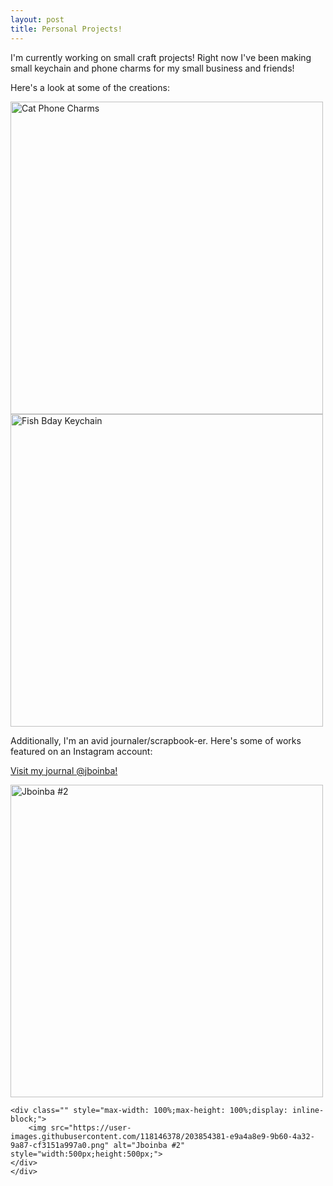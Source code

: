 ```yaml
---
layout: post
title: Personal Projects!
---
```


I'm currently working on small craft projects! Right now I've been making small keychain and phone charms for my small business and friends!

Here's a look at some of the creations:

<!--![image](https://user-images.githubusercontent.com/118146378/203852508-e10c11eb-80b2-4e39-b60c-7089f63d7143.png)-->

<img src="https://user-images.githubusercontent.com/118146378/203852508-e10c11eb-80b2-4e39-b60c-7089f63d7143.png" alt="Cat Phone Charms" style="width:500px;height:500px;">

<!--![image](https://user-images.githubusercontent.com/118146378/203852535-a867fa92-9519-41fe-a3b4-2295003b3f40.png)-->

<img src="https://user-images.githubusercontent.com/118146378/203852535-a867fa92-9519-41fe-a3b4-2295003b3f40.png" alt="Fish Bday Keychain" style="width:500px;height:500px;">

Additionally, I'm an avid journaler/scrapbook-er. Here's some of works featured on an Instagram account:

<a href="https://www.instagram.com/jboinba">Visit my journal @jboinba!</a>

<!--![image](https://user-images.githubusercontent.com/118146378/203854336-15096d96-364d-4085-8e9c-0470f8ca793e.png)-->

<!--![image](https://user-images.githubusercontent.com/118146378/203854381-e9a4a8e9-9b60-4a32-9a87-cf3151a997a0.png)-->

 <div id="banner" style="overflow: hidden;justify-content:space-around;">
    <div class="" style="max-width: 100%;max-height: 100%;display: inline-block;">
        <img src="https://user-images.githubusercontent.com/118146378/203854336-15096d96-364d-4085-8e9c-0470f8ca793e.png" alt="Jboinba #2" style="width:500px;height:500px;">
    </div>

    <div class="" style="max-width: 100%;max-height: 100%;display: inline-block;">
        <img src="https://user-images.githubusercontent.com/118146378/203854381-e9a4a8e9-9b60-4a32-9a87-cf3151a997a0.png" alt="Jboinba #2" style="width:500px;height:500px;">
    </div>
    </div>
